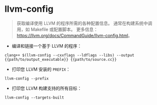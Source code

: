 # llvm-config

> 获取编译使用 LLVM 的程序所需的各种配置信息。
> 通常在构建系统中调用，如 Makefile 或配置脚本。
> 更多信息：<https://llvm.org/docs/CommandGuide/llvm-config.html>。

- 编译和链接一个基于 LLVM 的程序：

`clang++ $(llvm-config --cxxflags --ldflags --libs) --output {{path/to/output_executable}} {{path/to/source.cc}}`

- 打印您 LLVM 安装的 `PREFIX`：

`llvm-config --prefix`

- 打印您 LLVM 构建支持的所有目标：

`llvm-config --targets-built`